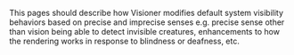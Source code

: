 This pages should describe how Visioner modifies default system visibility behaviors based on precise and imprecise senses e.g. precise sense other than vision being able to detect invisible creatures, enhancements to how the rendering works in response to blindness or deafness, etc.